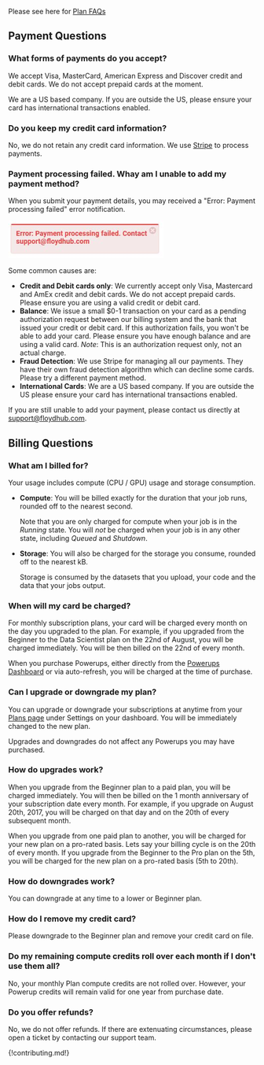 Please see here for [Plan FAQs](./plans.md)

## Payment Questions

### What forms of payments do you accept?

We accept Visa, MasterCard, American Express and Discover credit and debit cards. We do not accept prepaid cards at the moment. 

We are a US based company. If you are outside the US, please ensure your card has 
international transactions enabled.

### Do you keep my credit card information?

No, we do not retain any credit card information. We use
[Stripe](https://stripe.com/) to process payments.

### Payment processing failed. Whay am I unable to add my payment method?

When you submit your payment details, you may received a "Error: Payment processing failed" error notification.

![Payment processing failed](../img/payment-processing-failed.jpg)

Some common causes are:

- **Credit and Debit cards only**: We currently accept only Visa, Mastercard and AmEx credit and debit cards. We do not accept prepaid cards. Please ensure you are using a valid credit or debit card.
- **Balance**: We issue a small $0-1 transaction on your card as a pending authorization request between our billing system and the bank that issued your credit or debit card. If this authorization fails, you won't be able to add your card. Please ensure you have enough balance and are using a valid card. *Note*: This is an authorization request only, not an actual charge.
- **Fraud Detection**: We use Stripe for managing all our payments. They have their own fraud detection algorithm which can decline some cards. Please try a different payment method.
- **International Cards**: We are a US based company. If you are outside the US please ensure your card has international transactions enabled.

If you are still unable to add your payment, please contact us directly at [support@floydhub.com](mailto:support@floydhub.com).



## Billing Questions

### What am I billed for?

Your usage includes compute (CPU / GPU) usage and storage consumption. 

- **Compute**: You will be billed exactly for the duration that your job runs, rounded off to the nearest second.

    Note that you are only charged for compute when your job is in the *Running* state. You will *not* be charged when your job is in any other state, including *Queued* and *Shutdown*.

- **Storage**: You will also be charged for the storage you consume, rounded off to the nearest kB. 

    Storage is consumed by the datasets that you upload, your code and the data that your jobs output.

### When will my card be charged?

For monthly subscription plans, your card will be charged every month on the day you upgraded to the plan. For example, if you upgraded from the Beginner to the Data Scientist plan on the 22nd of August, you will be charged immediately. You will be then billed on the 22nd of every month.

When you purchase Powerups, either directly from the [Powerups Dashboard](https://www.floydhub.com/settings/powerups) or via auto-refresh, you will be charged at the time of purchase.

### Can I upgrade or downgrade my plan?

You can upgrade or downgrade your subscriptions at anytime from your [Plans page](https://www.floydhub.com/settings/plan) under Settings on your dashboard. 
You will be immediately changed to the new plan. 

Upgrades and downgrades do not affect any Powerups you may have purchased.

### How do upgrades work?

When you upgrade from the Beginner plan to a paid plan, you will be charged immediately. You will then be billed on the 1 month anniversary of your subscription date every month. For example, if you upgrade on August 20th, 2017, you will be charged on that day and on the 20th of every subsequent month.

When you upgrade from one paid plan to another, you will be charged for your new plan on a pro-rated basis. Lets say your billing cycle is on the 20th of every month. If you upgrade from the Beginner to the Pro plan on the 5th, you will be charged for the new plan on a pro-rated basis (5th to 20th).

### How do downgrades work?

You can downgrade at any time to a lower or Beginner plan. 

[comment]: <> (If you are over the usage limits for the plan you are downgrading to, you will have to handle that first. For example, lets say you are downgrading from the Data Scientist to Beginner plan, but have 50GB data and private projects. You will have to delete some of your data and all your private projects before downgrading, since the Beginner plan only offers 10 GB and public projects.)

### How do I remove my credit card?

Please downgrade to the Beginner plan and remove your credit card on file.

### Do my remaining compute credits roll over each month if I don't use them all?

No, your monthly Plan compute credits are not rolled over. However, your Powerup credits will remain valid for one year from purchase date.

### Do you offer refunds?

No, we do not offer refunds. If there are extenuating circumstances, please open a ticket by contacting our support team.

{!contributing.md!}
